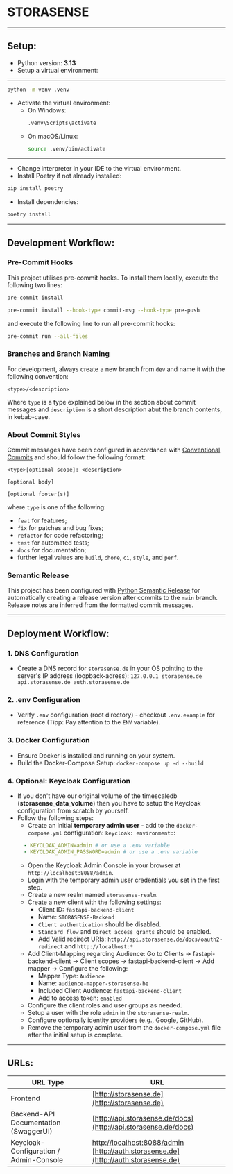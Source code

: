 # STORASENSE
***
## Setup:
- Python version: **3.13**
- Setup a virtual environment:
***
```bash
python -m venv .venv
```
- Activate the virtual environment:
  - On Windows:
    ```bash
    .venv\Scripts\activate
    ```
  - On macOS/Linux:
    ```bash
    source .venv/bin/activate
    ```
***
- Change interpreter in your IDE to the virtual environment.
- Install Poetry if not already installed:
```bash
pip install poetry
```
- Install dependencies:
```bash
poetry install
```
***


## Development Workflow:

### Pre-Commit Hooks

This project utilises pre-commit hooks. To install them locally, execute the following two lines:

```bash
pre-commit install
```

```bash
pre-commit install --hook-type commit-msg --hook-type pre-push
```

and execute the following line to run all pre-commit hooks:

```bash
pre-commit run --all-files
```

### Branches and Branch Naming

For development, always create a new branch from `dev` and name it with the following convention:
```
<type>/<description>
```
Where `type` is a type explained below in the section about commit messages and `description` is a short
description abut the branch contents, in kebab-case.

### About Commit Styles

Commit messages have been configured in accordance with
[Conventional Commits](https://www.conventionalcommits.org/en/v1.0.0/)
and should follow the following format:

```
<type>[optional scope]: <description>

[optional body]

[optional footer(s)]
```

where `type` is one of the following:
- `feat` for features;
- `fix` for patches and bug fixes;
- `refactor` for code refactoring;
- `test` for automated tests;
- `docs` for documentation;
- further legal values are `build`, `chore`, `ci`, `style`, and `perf`.

### Semantic Release

This project has been configured with
[Python Semantic Release](https://github.com/python-semantic-release/python-semantic-release)
for automatically creating a release version after commits to the `main` branch. Release notes
are inferred from the formatted commit messages.

---

## Deployment Workflow:
### 1.  DNS Configuration
- Create a DNS record for `storasense.de` in your OS pointing to the server's IP address (loopback-adress): `127.0.0.1 storasense.de api.storasense.de auth.storasense.de`
### 2. .env Configuration
- Verify `.env` configuration (root directory) - checkout `.env.example` for reference (Tipp: Pay attention to the `ENV` variable).
### 3. Docker Configuration
- Ensure Docker is installed and running on your system.
- Build the Docker-Compose Setup: `docker-compose up -d --build`
### 4. Optional: Keycloak Configuration
- If you don't have our original volume of the timescaledb (**storasense_data_volume**) then you have to setup the Keycloak configuration from scratch by yourself.
- Follow the following steps:
  * Create an initial **temporary admin user** - add to the `docker-compose.yml` configuration: `keycloak: environment:`:
  ```yaml
    - KEYCLOAK_ADMIN=admin # or use a .env variable
    - KEYCLOAK_ADMIN_PASSWORD=admin # or use a .env variable
  ```
  * Open the Keycloak Admin Console in your browser at `http://localhost:8088/admin`.
  * Login with the temporary admin user credentials you set in the first step.
  * Create a new realm named `storasense-realm`.
  * Create a new client with the following settings:
    * Client ID: `fastapi-backend-client`
    * Name: `STORASENSE-Backend`
    * `Client authentication` should be disabled.
    * `Standard flow` and `Direct access grants` should be enabled.
    * Add Valid redirect URIs: `http://api.storasense.de/docs/oauth2-redirect` and `http://localhost:*`
  * Add Client-Mapping regarding Audience: Go to Clients -> fastapi-backend-client -> Client scopes -> fastapi-backend-client -> Add mapper -> Configure the following:
    * Mapper Type: `Audience`
    * Name: `audience-mapper-storasense-be`
    * Included Client Audience: `fastapi-backend-client`
    * Add to access token: `enabled`
  * Configure the client roles and user groups as needed.
  * Setup a user with the role `admin` in the `storasense-realm`.
  * Configure optionally identity providers (e.g., Google, GitHub).
  * Remove the temporary admin user from the `docker-compose.yml` file after the initial setup is complete.
---
## URLs:
| URL Type                                   | URL                                                                                                                    |
|--------------------------------------------|------------------------------------------------------------------------------------------------------------------------|
| Frontend                                   | [http://storasense.de](http://storasense.de)
| Backend-API Documentation <br> (SwaggerUI) | [http://api.storasense.de/docs](http://api.storasense.de/docs)                                                         |
| Keycloak-Configuration / Admin-Console     | [http://localhost:8088/admin](http://localhost:8088/admin) <br> [http://auth.storasense.de](http://auth.storasense.de) |
